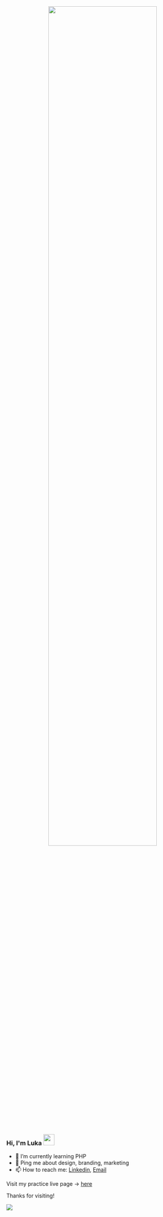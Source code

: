 <div align="center" >
<img src="https://github.com/SP-XD/SP-XD/blob/main/images/dino_rounded.gif?raw=true" href="https://github.com/SP-XD" width="75%"/><br>
</div>

### Hi, I'm Luka <img src="https://github.com/TheDudeThatCode/TheDudeThatCode/blob/master/Assets/Hi.gif" width="29px">

- 🌱 I’m currently learning PHP
- 💬 Ping me about design, branding, marketing
- 📫 How to reach me: [Linkedin](https://www.linkedin.com/in/luka-agic-508703252/), [Email](mailto:agic.luke@gmail.com)


Visit my practice live page -> [here](https://www.agal.uk/)

Thanks for visiting!


![](https://komarev.com/ghpvc/?username=taliktom)
